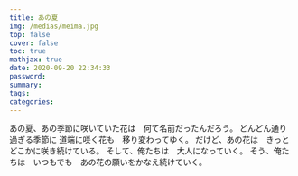 ```yaml
---
title: あの夏
img: /medias/meima.jpg
top: false
cover: false
toc: true
mathjax: true
date: 2020-09-20 22:34:33
password:
summary:
tags:
categories:
---
```


あの夏、あの季節に咲いていた花は　何て名前だったんだろう。
どんどん通り過ぎる季節に
道端に咲く花も　移り変わってゆく。
だけど、あの花は　きっと　どこかに咲き続けている。
そして、俺たちは　大人になっていく。
そう、俺たちは　いつもでも　あの花の願いをかなえ続けていく。

